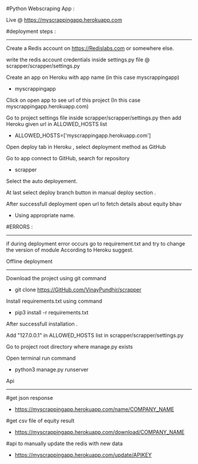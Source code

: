 #Python Webscraping App :

Live @ https://myscrappingapp.herokuapp.com


#deployment steps :
_______________________________

Create a Redis account on https://Redislabs.com or somewhere else.

write the redis account credentials inside settings.py file @ scrapper/scrapper/settings.py

Create an app on Heroku with app name (in this case myscrappingapp)
 
 - myscrappingapp

Click on open app to see url of this project (In this case myscrappingapp.herokuapp.com)

Go to project settings file inside scrapper/scrapper/settings.py then add Heroku given url in ALLOWED_HOSTS list

 - ALLOWED_HOSTS=['myscrappingapp.herokuapp.com']


Open  deploy tab in Heroku , select deployment method as GitHub

Go to app connect to GitHub, search for repository 
 
 - scrapper

Select the auto deployement.

At last select deploy branch button  in manual deploy section .

After successfull deployment open url to fetch details about equity bhav 

 - Using appropriate name.




#ERRORS :
____________________________

if during deployment error occurs go to requirement.txt and try to change the version of module  According to Heroku suggest.



Offline deployment
______________________________
Download the project using git command
 
 - git clone https://GitHub.com/VinayPundhir/scrapper

Install requirements.txt using command
 
 - pip3 install -r requirements.txt


After successfull installation .

Add "127.0.0.1" in ALLOWED_HOSTS list in scrapper/scrapper/settings.py

Go to project root directory where manage.py exists

Open terminal run command
 
 - python3 manage.py runserver 


Api
_________________________________________________

#get json response

 - https://myscrappingapp.herokuapp.com/name/COMPANY_NAME

#get csv file of equity result

 - https://myscrappingapp.herokuapp.com/download/COMPANY_NAME

#api to manually update the redis with new data

 - https://myscrappingapp.herokuapp.com/update/APIKEY

 




 
